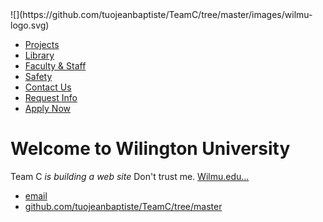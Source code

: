 <!DOCTYPE html>
<html>
	<head>
		<title>Wilmington University</title>
		<!-- link to main stylesheet -->
		<link rel="stylesheet" type="text/css" href="/css/sytles.css">
	        ![](https://github.com/tuojeanbaptiste/TeamC/tree/master/images/wilmu-logo.svg)
	</head>
	<body>
		<nav>
    		<ul>
        <li><a href="https://www.wilmu.edu/portals/index.aspx" data-target="#projects"><span>Projects</span></a></li>
        <li><a href="https://www.wilmu.edu/library/in.aspx" data-target="#library"><span>Library</span></a></li>
        <li><a href="https://www.wilmu.edu/staff.aspx">Faculty &amp; Staff</a></li>
        <li><a href="https://www.wilmu.edu/safety/index.aspx">Safety</a></li>
        <li><a href="https://www.wilmu.edu/contact.aspx">Contact Us</a></li>
        <li><a href="https://www.wilmu.edu/admission/inquiry.aspx" id="req-info">Request Info</a></li>
        <li><a href="https://www.wilmu.edu/admission/applyonline.aspx" id="apply-now" >Apply Now</a></li>
    		</ul>
		</nav>
		<div class="container">
    		<div class="blurb">
        		<h1>Welcome to Wilington University</h1>
				<p>Team C  <em>is building a web site</em> Don't trust me. <a href="/about">Wilmu.edu...</a></p>
    		</div><!-- /.blurb -->
		</div><!-- /.container -->
 		<footer>
    		<ul>
        		<li><a href="mailto:shankerkarra@gmail.com">email</a></li>
        		<li><a href="https://github.com/tuojeanbaptiste/TeamC/tree/master">github.com/tuojeanbaptiste/TeamC/tree/master</a></li>
			</ul>
	</body>
</html>
